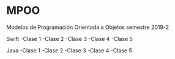# MPOO

Modelos de Programación Orientada a Objetos semestre 2019-2


Swift
  -Clase 1
  -Clase 2
  -Clase 3
  -Clase 4
  -Clase 5
  
 Java
  -Clase 1
  -Clase 2
  -Clase 3
  -Clase 4
  -Clase 5
